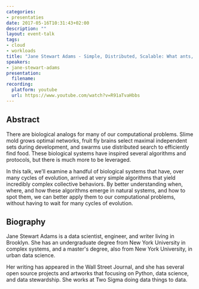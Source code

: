 ```yaml
---
categories:
- presentaties
date: 2017-05-16T10:31:43+02:00
description: ""
layout: event-talk
tags:
- cloud
- workloads
title: "Jane Stewart Adams - Simple, Distributed, Scalable: What ants, starlings, and slime mold can teach us about computers"
speakers:
- jane-stewart-adams
presentation:
  filename: 
recording:
  platform: youtube
  url: https://www.youtube.com/watch?v=R91aTvaHbbs
---
```


## Abstract

There are biological analogs for many of our computational problems. Slime mold grows optimal networks, fruit fly brains select maximal independent sets during development, and swarms use distributed search to efficiently find food. These biological systems have inspired several algorithms and protocols, but there is much more to be leveraged.


In this talk, we’ll examine a handful of biological systems that have, over many cycles of evolution, arrived at very simple algorithms that yield incredibly complex collective behaviors. By better understanding when, where, and how these algorithms emerge in natural systems, and how to spot them, we can better apply them to our computational problems, without having to wait for many cycles of evolution.

## Biography

Jane Stewart Adams is a data scientist, engineer, and writer living in Brooklyn. She has an undergraduate degree from New York University in complex systems, and a master's degree, also from New York University, in urban data science.

Her writing has appeared in the Wall Street Journal, and she has several open source projects and artworks that focusing on Python, data science, and data stewardship. She works at Two Sigma doing data things to data.